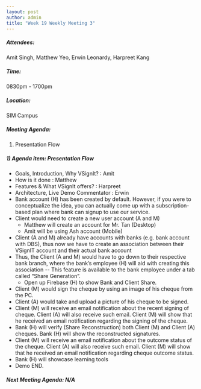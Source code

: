 ```yaml
---
layout: post
author: admin
title: "Week 19 Weekly Meeting 3"
---
```


##### Attendees:
Amit Singh, Matthew Yeo, Erwin Leonardy, Harpreet Kang

##### Time:
0830pm - 1700pm

##### Location: 
SIM Campus

##### Meeting Agenda:
1. Presentation Flow

##### 1) Agenda item: Presentation Flow
- Goals, Introduction, Why VSignIt? : Amit
- How is it done : Matthew
- Features & What VSignIt offers? : Harpreet
- Architecture, Live Demo Commentator : Erwin
 - Bank account (H) has been created by default. However, if you were to conceptualize the idea, you can actually come up with a subscription-based plan where bank can signup to use our service.
 - Client would need to create a new user account (A and M)
   - Matthew will create an account for Mr. Tan (Desktop)
   - Amit will be using Ash account (Mobile)
- Client (A and M) already have accounts with banks (e.g. bank account with DBS), thus now we have to create an association between their VSignIT account and their actual bank account
- Thus, the Client (A and M) would have to go down to their respective bank branch, where the bank’s employee (H) will aid with creating this association -- This feature is available to the bank employee under a tab called “Share Generation”.
   - Open up Firebase (H) to show Bank and Client Share.
- Client (M) would sign the cheque by using an image of his cheque from the PC.
- Client (A) would take and upload a picture of his cheque to be signed.
- Client (M) will receive an email notification about the recent signing of cheque. Client (A) will also receive such email. Client (M) will show that he received an email notification regarding the signing of the cheque.
- Bank (H) will verify (Share Reconstruction) both Client (M) and Client (A) cheques. Bank (H) will show the reconstructed signatures.
- Client (M) will receive an email notification about the outcome status of the  cheque. Client (A) will also receive such email. Client (M) will show that he received an email notification regarding cheque outcome status.
- Bank (H) will showcase learning tools
- Demo END.

##### Next Meeting Agenda: N/A
